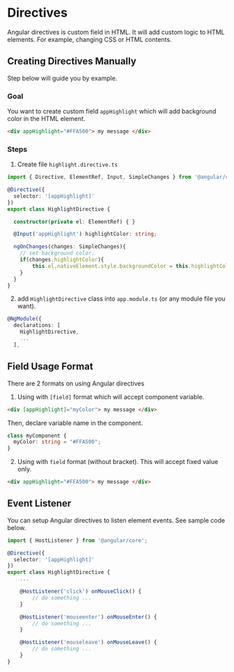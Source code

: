 # Directives

Angular directives is custom field in HTML. It will add custom logic to HTML elements. For example, changing CSS or HTML contents.

## Creating Directives Manually

Step below will guide you by example.

### Goal

You want to create custom field `appHighlight` which will add background color in the HTML element.

```html
<div appHighlight="#FFA500"> my message </div>
```

### Steps

1. Create file `highlight.directive.ts`

```ts
import { Directive, ElementRef, Input, SimpleChanges } from '@angular/core';

@Directive({
  selector: '[appHighlight]'
})
export class HighlightDirective {

  constructor(private el: ElementRef) { }

  @Input('appHighlight') highlightColor: string;

  ngOnChanges(changes: SimpleChanges){
    // set background color.
    if(changes.highlightColor){
        this.el.nativeElement.style.backgroundColor = this.highlightColor;
    }
  }
}
```

2. add `HighlightDirective` class into `app.module.ts` (or any module file you want).

```ts
@NgModule({
  declarations: [
    HighlightDirective,
    ...
  ],
```

## Field Usage Format

There are 2 formats on using Angular directives

1. Using with `[field]` format which will accept component variable.

```html
<div [appHighlight]="myColor"> my message </div>
```

Then, declare variable name in the component.

```ts
class myComponent {
  myColor: string = "#FFA500";
}
```

2. Using with `field` format (without bracket). This will accept fixed value only.

```html
<div appHighlight="#FFA500"> my message </div>
```

## Event Listener

You can setup Angular directives to listen element events. See sample code below.

```ts
import { HostListener } from '@angular/core';

@Directive({
  selector: '[appHighlight]'
})
export class HighlightDirective {
    ...

    @HostListener('click') onMouseClick() {
        // do something ...
    }

    @HostListener('mouseenter') onMouseEnter() { 
        // do something ...
    }

    @HostListener('mouseleave') onMouseLeave() {
        // do something ...
    }
}
```
